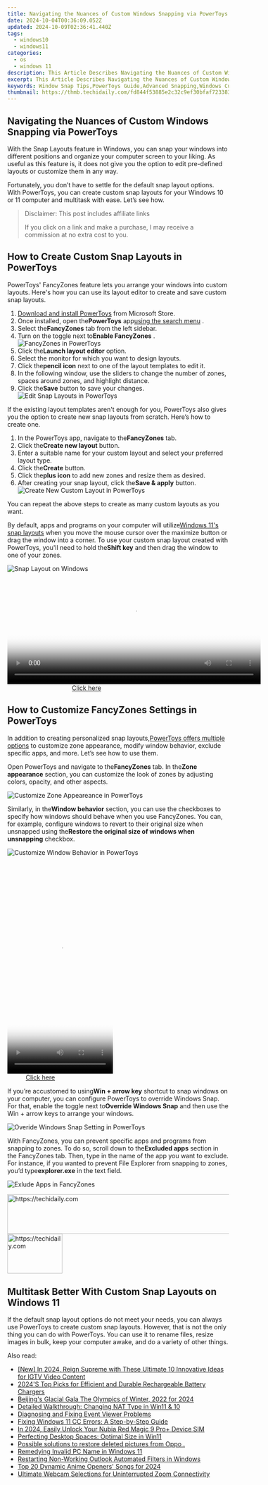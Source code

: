 ```yaml
---
title: Navigating the Nuances of Custom Windows Snapping via PowerToys
date: 2024-10-04T00:36:09.052Z
updated: 2024-10-09T02:36:41.440Z
tags:
  - windows10
  - windows11
categories:
  - os
  - windows 11
description: This Article Describes Navigating the Nuances of Custom Windows Snapping via PowerToys
excerpt: This Article Describes Navigating the Nuances of Custom Windows Snapping via PowerToys
keywords: Window Snap Tips,PowerToys Guide,Advanced Snapping,Windows Customization,Quick Window Layouts,PowerToys Utility,Dynamic Snapping Feature
thumbnail: https://thmb.techidaily.com/fd844f53885e2c32c9ef30bfaf7233832cc28d58125ca084d49daf8878117921.png
---
```


## Navigating the Nuances of Custom Windows Snapping via PowerToys

 With the Snap Layouts feature in Windows, you can snap your windows into different positions and organize your computer screen to your liking. As useful as this feature is, it does not give you the option to edit pre-defined layouts or customize them in any way.

 Fortunately, you don’t have to settle for the default snap layout options. With PowerToys, you can create custom snap layouts for your Windows 10 or 11 computer and multitask with ease. Let’s see how.

>  Disclaimer: This post includes affiliate links
>
>  If you click on a link and make a purchase, I may receive a commission at no extra cost to you.
>

## How to Create Custom Snap Layouts in PowerToys

 PowerToys' FancyZones feature lets you arrange your windows into custom layouts. Here's how you can use its layout editor to create and save custom snap layouts.

1. [Download and install PowerToys](https://apps.microsoft.com/store/detail/microsoft-powertoys/XP89DCGQ3K6VLD) from Microsoft Store.
2. Once installed, open the**PowerToys** app[using the search menu](https://www.makeuseof.com/windows-search-use-guide/) .
3. Select the**FancyZones** tab from the left sidebar.
4. Turn on the toggle next to**Enable FancyZones** .  
![FancyZones in PowerToys](https://static1.makeuseofimages.com/wordpress/wp-content/uploads/2023/01/fancyzones-in-powertoys.jpg)
5. Click the**Launch layout editor** option.
6. Select the monitor for which you want to design layouts.
7. Click the**pencil icon** next to one of the layout templates to edit it.
8. In the following window, use the sliders to change the number of zones, spaces around zones, and highlight distance.
9. Click the**Save** button to save your changes.  
![Edit Snap Layouts in PowerToys](https://static1.makeuseofimages.com/wordpress/wp-content/uploads/2023/01/edit-snap-layouts-in-powertoys.jpg)

 If the existing layout templates aren't enough for you, PowerToys also gives you the option to create new snap layouts from scratch. Here’s how to create one.

1. In the PowerToys app, navigate to the**FancyZones** tab.
2. Click the**Create new layout** button.
3. Enter a suitable name for your custom layout and select your preferred layout type.
4. Click the**Create** button.
5. Click the**plus icon** to add new zones and resize them as desired.
6. After creating your snap layout, click the**Save & apply** button.  
![Create New Custom Layout in PowerToys](https://static1.makeuseofimages.com/wordpress/wp-content/uploads/2023/01/create-new-custom-layout-in-powertoys.jpg)

 You can repeat the above steps to create as many custom layouts as you want.

 By default, apps and programs on your computer will utilize[Windows 11's snap layouts](https://www.makeuseof.com/how-to-use-snap-layouts-in-windows-11/) when you move the mouse cursor over the maximize button or drag the window into a corner. To use your custom snap layout created with PowerToys, you'll need to hold the**Shift key** and then drag the window to one of your zones.

![Snap Layout on Windows](https://static1.makeuseofimages.com/wordpress/wp-content/uploads/2023/01/snap-layout-on-windows.jpg)

<!-- affiliate ads begin -->
<span id="1983446">
					<video width="576" height="240" style="cursor:pointer"
           poster="//a.impactradius-go.com/display-clicktoplayimage/1983446.png"
           onclick="if(!this.playClicked){this.play();this.setAttribute('controls',true);this.playClicked=true;}">
	   <source src="//a.impactradius-go.com/display-ad/22993-1983446">
	   <img src="//a.impactradius-go.com/display-clicktoplayimage/1983446.png" style="border: none; height: 100%; width: 100%; object-fit: contain">
	</video>
	<div style="width:360px;text-align:center"><a href="javascript:window.open(decodeURIComponent('https%3A%2F%2Fhomestyler.sjv.io%2Fc%2F5597632%2F1983446%2F22993'), '_blank');void(0);">Click here</a></div>
</span>
<img height="0" width="0" src="https://imp.pxf.io/i/5597632/1983446/22993" style="position:absolute;visibility:hidden;" border="0" />
<!-- affiliate ads end -->

## How to Customize FancyZones Settings in PowerToys

 In addition to creating personalized snap layouts,[PowerToys offers multiple options](https://www.makeuseof.com/tag/windows-10-powertoys/) to customize zone appearance, modify window behavior, exclude specific apps, and more. Let’s see how to use them.

 Open PowerToys and navigate to the**FancyZones** tab. In the**Zone appearance** section, you can customize the look of zones by adjusting colors, opacity, and other aspects.

![Customize Zone Appeareance in PowerToys](https://static1.makeuseofimages.com/wordpress/wp-content/uploads/2023/01/customize-zone-appeareance-in-powertoys.jpg)

 Similarly, in the**Window behavior** section, you can use the checkboxes to specify how windows should behave when you use FancyZones. You can, for example, configure windows to revert to their original size when unsnapped using the**Restore the original size of windows when unsnapping** checkbox.

![Customize Window Behavior in PowerToys](https://static1.makeuseofimages.com/wordpress/wp-content/uploads/2023/01/customize-window-behavior-in-powertoys.jpg)

<!-- affiliate ads begin -->
<span id="1770544">
					<video width="240" height="480" style="cursor:pointer"
           poster="//a.impactradius-go.com/display-clicktoplayimage/1770544.png"
           onclick="if(!this.playClicked){this.play();this.setAttribute('controls',true);this.playClicked=true;}">
	   <source src="//a.impactradius-go.com/display-ad/20702-1770544">
	   <img src="//a.impactradius-go.com/display-clicktoplayimage/1770544.png" style="border: none; height: 100%; width: 100%; object-fit: contain">
	</video>
	<div style="width:150px;text-align:center"><a href="javascript:window.open(decodeURIComponent('https%3A%2F%2Ftokenmetrics.sjv.io%2Fc%2F5597632%2F1770544%2F20702'), '_blank');void(0);">Click here</a></div>
</span>
<img height="0" width="0" src="https://imp.pxf.io/i/5597632/1770544/20702" style="position:absolute;visibility:hidden;" border="0" />
<!-- affiliate ads end -->

 If you’re accustomed to using**Win + arrow key** shortcut to snap windows on your computer, you can configure PowerToys to override Windows Snap. For that, enable the toggle next to**Override Windows Snap** and then use the Win + arrow keys to arrange your windows.

![Overide Windows Snap Setting in PowerToys](https://static1.makeuseofimages.com/wordpress/wp-content/uploads/2023/01/overide-windows-snap-setting-in-powertoys.jpg)

 With FancyZones, you can prevent specific apps and programs from snapping to zones. To do so, scroll down to the**Excluded apps** section in the FancyZones tab. Then, type in the name of the app you want to exclude. For instance, if you wanted to prevent File Explorer from snapping to zones, you’d type**explorer.exe** in the text field.

![Exlude Apps in FancyZones](https://static1.makeuseofimages.com/wordpress/wp-content/uploads/2023/01/exlude-apps-in-fancyzones.jpg)

<!-- affiliate ads begin -->
<a href="https://appsumo.8odi.net/c/5597632/2044585/7443" target="_top" id="2044585">
  <img src="//a.impactradius-go.com/display-ad/7443-2044585" border="0" alt="https://techidaily.com" width="728" height="90"/>
</a>
<img height="0" width="0" src="https://appsumo.8odi.net/i/5597632/2044585/7443" style="position:absolute;visibility:hidden;" border="0" />
<!-- affiliate ads end -->

<!-- affiliate ads begin -->
<a href="https://aligracehair.sjv.io/c/5597632/2135365/19272" target="_top" id="2135365">
  <img src="//a.impactradius-go.com/display-ad/19272-2135365" border="0" alt="https://techidaily.com" width="125" height="90"/>
</a>
<img height="0" width="0" src="https://aligracehair.sjv.io/i/5597632/2135365/19272" style="position:absolute;visibility:hidden;" border="0" />
<!-- affiliate ads end -->

## Multitask Better With Custom Snap Layouts on Windows 11

 If the default snap layout options do not meet your needs, you can always use PowerToys to create custom snap layouts. However, that is not the only thing you can do with PowerToys. You can use it to rename files, resize images in bulk, keep your computer awake, and do a variety of other things.

<ins class="adsbygoogle"
     style="display:block"
     data-ad-format="autorelaxed"
     data-ad-client="ca-pub-7571918770474297"
     data-ad-slot="1223367746"></ins>

<ins class="adsbygoogle"
     style="display:block"
     data-ad-client="ca-pub-7571918770474297"
     data-ad-slot="8358498916"
     data-ad-format="auto"
     data-full-width-responsive="true"></ins>

<span class="atpl-alsoreadstyle">Also read:</span>
<div><ul>
<li><a href="https://instagram-clips.techidaily.com/new-in-2024-reign-supreme-with-these-ultimate-10-innovative-ideas-for-igtv-video-content/"><u>[New] In 2024, Reign Supreme with These Ultimate 10 Innovative Ideas for IGTV Video Content</u></a></li>
<li><a href="https://buynow-tips.techidaily.com/2024s-top-picks-for-efficient-and-durable-rechargeable-battery-chargers/"><u>2024'S Top Picks for Efficient and Durable Rechargeable Battery Chargers</u></a></li>
<li><a href="https://extra-information.techidaily.com/beijings-glacial-gala-the-olympics-of-winter-2022-for-2024/"><u>Beijing's Glacial Gala The Olympics of Winter, 2022 for 2024</u></a></li>
<li><a href="https://win11-tips.techidaily.com/detailed-walkthrough-changing-nat-type-in-win11-and-10/"><u>Detailed Walkthrough: Changing NAT Type in Win11 & 10</u></a></li>
<li><a href="https://win11-tips.techidaily.com/diagnosing-and-fixing-event-viewer-problems/"><u>Diagnosing and Fixing Event Viewer Problems</u></a></li>
<li><a href="https://win11-tips.techidaily.com/fixing-windows-11-cc-errors-a-step-by-step-guide/"><u>Fixing Windows 11 CC Errors: A Step-by-Step Guide</u></a></li>
<li><a href="https://sim-unlock.techidaily.com/in-2024-easily-unlock-your-nubia-red-magic-9-proplus-device-sim-by-drfone-android/"><u>In 2024, Easily Unlock Your Nubia Red Magic 9 Pro+ Device SIM</u></a></li>
<li><a href="https://win11-tips.techidaily.com/perfecting-desktop-spaces-optimal-size-in-win11/"><u>Perfecting Desktop Spaces: Optimal Size in Win11</u></a></li>
<li><a href="https://review-topics.techidaily.com/possible-solutions-to-restore-deleted-pictures-from-oppo-by-fonelab-android-recover-pictures/"><u>Possible solutions to restore deleted pictures from Oppo .</u></a></li>
<li><a href="https://win11-tips.techidaily.com/remedying-invalid-pc-name-in-windows-11/"><u>Remedying Invalid PC Name in Windows 11</u></a></li>
<li><a href="https://win11-tips.techidaily.com/restarting-non-working-outlook-automated-filters-in-windows/"><u>Restarting Non-Working Outlook Automated Filters in Windows</u></a></li>
<li><a href="https://some-guidance.techidaily.com/top-20-dynamic-anime-openers-songs-for-2024/"><u>Top 20 Dynamic Anime Openers' Songs for 2024</u></a></li>
<li><a href="https://extra-tips.techidaily.com/ultimate-webcam-selections-for-uninterrupted-zoom-connectivity/"><u>Ultimate Webcam Selections for Uninterrupted Zoom Connectivity</u></a></li>
</ul></div>

